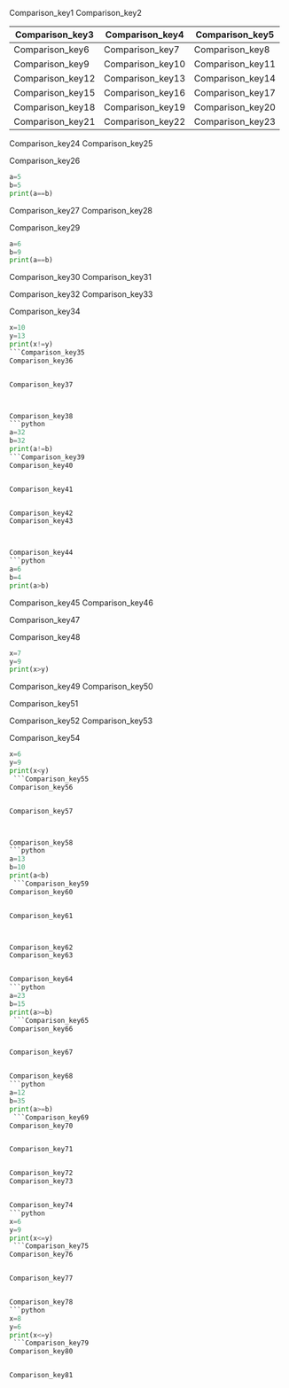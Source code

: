 Comparison_key1
Comparison_key2



|Comparison_key3|Comparison_key4|Comparison_key5|
|-----------|-----------|-----------|
|Comparison_key6|Comparison_key7|Comparison_key8|
|Comparison_key9|Comparison_key10|Comparison_key11|
|Comparison_key12|Comparison_key13|Comparison_key14|
|Comparison_key15|Comparison_key16|Comparison_key17|
|Comparison_key18|Comparison_key19|Comparison_key20|
|Comparison_key21|Comparison_key22|Comparison_key23|

Comparison_key24
Comparison_key25


Comparison_key26
```python
a=5
b=5
print(a==b)
```

Comparison_key27
Comparison_key28



Comparison_key29
```python
a=6
b=9
print(a==b)
```


Comparison_key30
Comparison_key31


Comparison_key32
Comparison_key33



Comparison_key34
```python
x=10
y=13
print(x!=y)
```Comparison_key35
Comparison_key36


Comparison_key37



Comparison_key38
```python
a=32
b=32
print(a!=b)
```Comparison_key39
Comparison_key40


Comparison_key41


Comparison_key42
Comparison_key43



Comparison_key44
```python
a=6
b=4
print(a>b) 
 ```

Comparison_key45
Comparison_key46


Comparison_key47


Comparison_key48
```python
x=7
y=9
print(x>y)
 ```

Comparison_key49
Comparison_key50


Comparison_key51



Comparison_key52
Comparison_key53


Comparison_key54
```python
x=6
y=9
print(x<y)
 ```Comparison_key55
Comparison_key56


Comparison_key57



Comparison_key58
```python
a=13
b=10
print(a<b)
 ```Comparison_key59
Comparison_key60


Comparison_key61



Comparison_key62
Comparison_key63


Comparison_key64
```python
a=23
b=15
print(a>=b) 
 ```Comparison_key65
Comparison_key66


Comparison_key67


Comparison_key68
```python
a=12
b=35
print(a>=b)
 ```Comparison_key69
Comparison_key70


Comparison_key71


Comparison_key72
Comparison_key73


Comparison_key74
```python
x=6
y=9
print(x<=y)
 ```Comparison_key75
Comparison_key76


Comparison_key77


Comparison_key78
```python
x=8
y=6
print(x<=y)
 ```Comparison_key79
Comparison_key80


Comparison_key81
